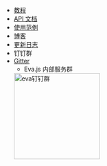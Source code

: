 <!-- _navbar.md -->

- [教程](/tutorials/intro)
- [API 文档](/api/index)
- [使用范例](https://eva.js.org/playground)
- [博客](https://yuque.com/eva/blog)
- [更新日志](/others/changelog)
- 钉钉群
- [Gitter](https://gitter.im/eva-engine/Eva.js)
  - Eva.js 内部服务群 
  <img src="https://gw.alicdn.com/imgextra/i1/O1CN012ZZKa9213zNxY4Dko_!!6000000006930-2-tps-1886-1886.png" name="钉钉群" alt="eva钉钉群" style="width:200px;"/>
